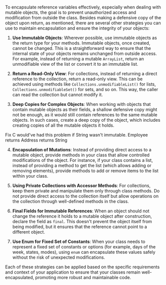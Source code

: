 To encapsulate reference variables effectively, especially when dealing with mutable objects, the goal is to prevent unauthorized access and modification from outside the class. Besides making a defensive copy of the object upon return, as mentioned, there are several other strategies you can use to maintain encapsulation and ensure the integrity of your objects:

1. **Use Immutable Objects**: Wherever possible, use immutable objects as the return type for your methods. Immutable objects, once created, cannot be changed. This is a straightforward way to ensure that the internal state of your objects remains unchanged from outside access. For example, instead of returning a mutable `ArrayList`, return an unmodifiable view of the list or convert it to an immutable list.

2. **Return a Read-Only View**: For collections, instead of returning a direct reference to the collection, return a read-only view. This can be achieved using methods like `Collections.unmodifiableList()` for lists, `Collections.unmodifiableSet()` for sets, and so on. This way, the caller can read the collection but cannot modify it.

3. **Deep Copies for Complex Objects**: When working with objects that contain mutable objects as their fields, a shallow defensive copy might not be enough, as it would still contain references to the same mutable objects. In such cases, create a deep copy of the object, which includes creating copies of all the mutable objects it holds.

Fix C would've had this problem if String wasn't immutable. Employee returns Address returns String

4. **Encapsulation of Mutations**: Instead of providing direct access to a mutable object, provide methods in your class that allow controlled modifications of the object. For instance, if your class contains a list, instead of providing a method to get the list (which allows adding or removing elements), provide methods to add or remove items to the list within your class.

5. **Using Private Collections with Accessor Methods**: For collections, keep them private and manipulate them only through class methods. Do not provide direct access to the collection itself but allow operations on the collection through well-defined methods in the class.

6. **Final Fields for Immutable References**: When an object should not change the reference it holds to a mutable object after construction, declare the field as `final`. This doesn't prevent the object itself from being modified, but it ensures that the reference cannot point to a different object.

7. **Use Enum for Fixed Set of Constants**: When your class needs to represent a fixed set of constants or options (for example, days of the week, states, modes), using `enum` can encapsulate these values safely without the risk of unexpected modifications.

Each of these strategies can be applied based on the specific requirements and context of your application to ensure that your classes remain well-encapsulated, promoting more robust and maintainable code.